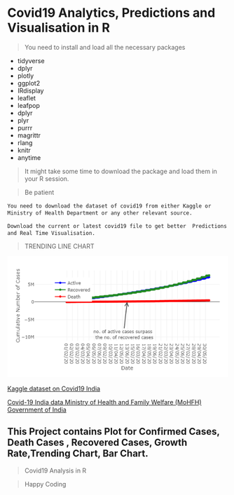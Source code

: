 # Covid19 Analytics, Predictions and Visualisation in R
>You need to install and load all the necessary packages

* tidyverse
* dplyr
* plotly
* ggplot2
* IRdisplay
* leaflet
* leafpop
* dplyr
* plyr
* purrr
* magrittr
* rlang
* knitr
* anytime

> It might take some time to download the package and load them in your R session.

> Be patient

```
You need to download the dataset of covid19 from either Kaggle or Ministry of Health Department or any other relevant source.
```
```
Download the current or latest covid19 file to get better  Predictions and Real Time Visualisation.
```
> TRENDING LINE CHART

![Trend Line Chart](https://github.com/amber5634/Covid19/blob/master/Trend%20Line.png)

[Kaggle dataset on Covid19 India](https://www.kaggle.com/sudalairajkumar/covid19-in-india)

[Covid-19 India data  Ministry of Health and Family Welfare (MoHFH) Government of India](https://www.mohfw.gov.in/ )

## This Project contains Plot for Confirmed Cases, Death Cases , Recovered Cases, Growth Rate,Trending Chart, Bar Chart.

> Covid19 Analysis in R

> Happy Coding

